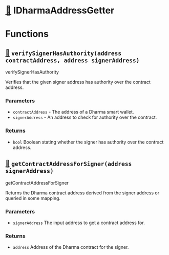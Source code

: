 # [🔗](/contracts/interfaces/IDharmaAddressGetter.sol#L3) IDharmaAddressGetter
# Functions
## [🔗](/contracts/interfaces/IDharmaAddressGetter.sol#L4) `verifySignerHasAuthority(address contractAddress, address signerAddress)`

verifySignerHasAuthority

Verifies that the given signer address has authority over the contract address.




### Parameters
* `contractAddress` - The address of a Dharma smart wallet.
* `signerAddress` - An address to check for authority over the contract.
### Returns
* `bool` Boolean stating whether the signer has authority over the contract address.

## [🔗](/contracts/interfaces/IDharmaAddressGetter.sol#L15) `getContractAddressForSigner(address signerAddress)`

getContractAddressForSigner

Returns the Dharma contract address derived from the signer address or queried in some mapping.




### Parameters
* `signerAddress` The input address to get a contract address for.
### Returns
* `address` Address of the Dharma contract for the signer.

